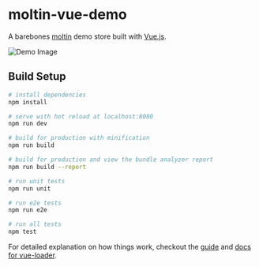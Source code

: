 # moltin-vue-demo

A barebones [moltin](https://moltin.com/) demo store built with [Vue.js](https://vuejs.org/).

![Demo Image](https://raw.githubusercontent.com/moltin/vue-demo-store/master/screenshot.png)

## Build Setup

``` bash
# install dependencies
npm install

# serve with hot reload at localhost:8080
npm run dev

# build for production with minification
npm run build

# build for production and view the bundle analyzer report
npm run build --report

# run unit tests
npm run unit

# run e2e tests
npm run e2e

# run all tests
npm test
```

For detailed explanation on how things work, checkout the [guide](http://vuejs-templates.github.io/webpack/) and [docs for vue-loader](http://vuejs.github.io/vue-loader).
